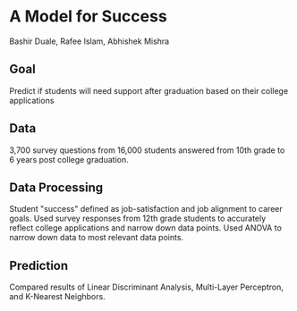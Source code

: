 # A Model for Success
Bashir Duale, Rafee Islam, Abhishek Mishra

## Goal
Predict if students will need support after graduation based on their college applications

## Data
3,700 survey questions from 16,000 students answered from 10th grade to 6 years post college graduation.

## Data Processing
Student "success" defined as job-satisfaction and job alignment to career goals. Used survey responses from 12th grade students to accurately reflect college applications and narrow down data points. Used ANOVA to narrow down data to most relevant data points.

## Prediction
Compared results of Linear Discriminant Analysis, Multi-Layer Perceptron, and K-Nearest Neighbors.
